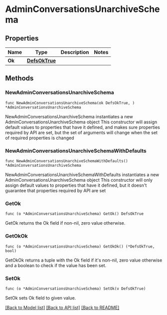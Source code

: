 # AdminConversationsUnarchiveSchema

## Properties

Name | Type | Description | Notes
------------ | ------------- | ------------- | -------------
**Ok** | [**DefsOkTrue**](DefsOkTrue.md) |  | 

## Methods

### NewAdminConversationsUnarchiveSchema

`func NewAdminConversationsUnarchiveSchema(ok DefsOkTrue, ) *AdminConversationsUnarchiveSchema`

NewAdminConversationsUnarchiveSchema instantiates a new AdminConversationsUnarchiveSchema object
This constructor will assign default values to properties that have it defined,
and makes sure properties required by API are set, but the set of arguments
will change when the set of required properties is changed

### NewAdminConversationsUnarchiveSchemaWithDefaults

`func NewAdminConversationsUnarchiveSchemaWithDefaults() *AdminConversationsUnarchiveSchema`

NewAdminConversationsUnarchiveSchemaWithDefaults instantiates a new AdminConversationsUnarchiveSchema object
This constructor will only assign default values to properties that have it defined,
but it doesn't guarantee that properties required by API are set

### GetOk

`func (o *AdminConversationsUnarchiveSchema) GetOk() DefsOkTrue`

GetOk returns the Ok field if non-nil, zero value otherwise.

### GetOkOk

`func (o *AdminConversationsUnarchiveSchema) GetOkOk() (*DefsOkTrue, bool)`

GetOkOk returns a tuple with the Ok field if it's non-nil, zero value otherwise
and a boolean to check if the value has been set.

### SetOk

`func (o *AdminConversationsUnarchiveSchema) SetOk(v DefsOkTrue)`

SetOk sets Ok field to given value.



[[Back to Model list]](../README.md#documentation-for-models) [[Back to API list]](../README.md#documentation-for-api-endpoints) [[Back to README]](../README.md)


